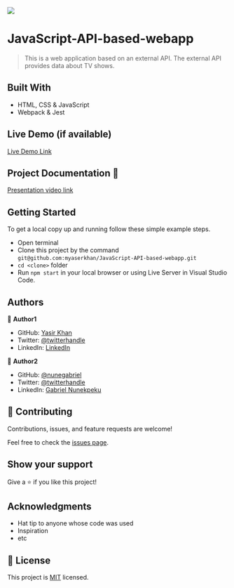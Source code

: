 ![](https://img.shields.io/badge/Microverse-blueviolet)

# JavaScript-API-based-webapp

> This is a web application based on an external API. The external API provides data about TV shows. 


## Built With

- HTML, CSS & JavaScript
- Webpack & Jest

## Live Demo (if available)

[Live Demo Link](https://myaserkhan.github.io/JavaScript-API-based-webapp/dist)

## Project Documentation 📄

[Presentation video link](https://myaserkhan.github.io/JavaScript-API-based-webapp/dist)

## Getting Started


To get a local copy up and running follow these simple example steps.

- Open terminal
- Clone this project by the command `git@github.com:myaserkhan/JavaScript-API-based-webapp.git`
- `cd <clone>` folder
- Run `npm start` in your local browser or using Live Server in Visual Studio Code.



## Authors

👤 **Author1**

- GitHub: [Yasir Khan](https://github.com/githubhandle)
- Twitter: [@twitterhandle](https://twitter.com/twitterhandle)
- LinkedIn: [LinkedIn](https://linkedin.com/in/linkedinhandle)

👤 **Author2**

- GitHub: [@nunegabriel](https://github.com/nunegabriel)
- Twitter: [@twitterhandle](https://twitter.com/_cornrow)
- LinkedIn: [Gabriel Nunekpeku](https://www.linkedin.com/in/gabriel-nunekpeku-623608173/)

## 🤝 Contributing

Contributions, issues, and feature requests are welcome!

Feel free to check the [issues page](../../issues/).

## Show your support

Give a ⭐️ if you like this project!

## Acknowledgments

- Hat tip to anyone whose code was used
- Inspiration
- etc

## 📝 License

This project is [MIT](./LICENSE) licensed.
